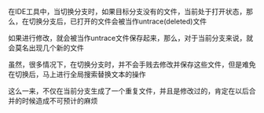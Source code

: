 在IDE工具中，当切换分支时，如果目标分支没有的文件，当前处于打开状态，那么，在切换分支后，已打开的文件会被当作untrace(deleted)文件

如果进行修改，就会被当作untrace文件保存起来，那么，对于当前分支来说，就会莫名出现几个新的文件

虽然，很多情况下，在切换分支时，并不会手贱去修改并保存这些文件，但是难免在切换后，马上进行全局搜索替换文本的操作

这么一来，不仅在当前分支生成了一个重复文件，并且是修改过的，肯定在以后合并的时候造成不可预计的麻烦
